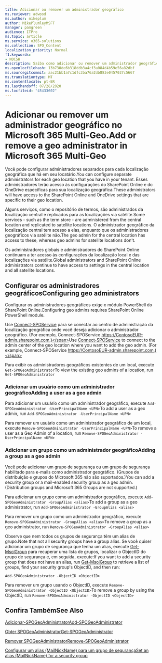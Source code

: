 ```yaml
---
title: Adicionar ou remover um administrador geográfico
ms.reviewer: adwood
ms.author: mikeplum
author: MikePlumleyMSFT
manager: pamgreen
audience: ITPro
ms.topic: article
ms.service: o365-solutions
ms.collection: SPO_Content
localization_priority: Normal
f1.keywords:
- NOCSH
description: Saiba como adicionar ou remover um administrador geográfico no Microsoft 365 Multi-Geo.
ms.openlocfilehash: 13b730de6b318ddb3a4cf3a084d4b59e56a82dbf
ms.sourcegitcommit: aac21bb1a7c1dfc3ba76a2db883e0457037c5667
ms.translationtype: MT
ms.contentlocale: pt-BR
ms.lasthandoff: 07/28/2020
ms.locfileid: "45433602"
---
```

# <a name="add-or-remove-a-geo-administrator-in-microsoft-365-multi-geo"></a><span data-ttu-id="fa47b-103">Adicionar ou remover um administrador geográfico no Microsoft 365 Multi-Geo.</span><span class="sxs-lookup"><span data-stu-id="fa47b-103">Add or remove a geo administrator in Microsoft 365 Multi-Geo</span></span>

<span data-ttu-id="fa47b-104">Você pode configurar administradores separados para cada localização geográfica que há em seu locatário.</span><span class="sxs-lookup"><span data-stu-id="fa47b-104">You can configure separate administrators for each geo location that you have in your tenant.</span></span> <span data-ttu-id="fa47b-105">Esses administradores terão acesso às configurações do SharePoint Online e do OneDrive específicas para sua localização geográfica.</span><span class="sxs-lookup"><span data-stu-id="fa47b-105">These administrators will have access to the SharePoint Online and OneDrive settings that are specific to their geo location.</span></span>

<span data-ttu-id="fa47b-106">Alguns serviços, como o repositório de termos, são administrados da localização central e replicados para as localizações via satélite.</span><span class="sxs-lookup"><span data-stu-id="fa47b-106">Some services - such as the term store - are administered from the central location and replicated to satellite locations.</span></span> <span data-ttu-id="fa47b-107">O administrador geográfico da localização central tem acesso a elas, enquanto que os administradores geográficos via satélite não.</span><span class="sxs-lookup"><span data-stu-id="fa47b-107">The geo admin for the central location has access to these, whereas geo admins for satellite locations don't.</span></span>

<span data-ttu-id="fa47b-108">Os administradores globais e administradores do SharePoint Online continuam a ter acesso às configurações da localização local e das localizações via satélite.</span><span class="sxs-lookup"><span data-stu-id="fa47b-108">Global administrators and SharePoint Online administrators continue to have access to settings in the central location and all satellite locations.</span></span>

## <a name="configuring-geo-administrators"></a><span data-ttu-id="fa47b-109">Configurar os administradores geográficos</span><span class="sxs-lookup"><span data-stu-id="fa47b-109">Configuring geo administrators</span></span>

<span data-ttu-id="fa47b-110">Configurar os administradores geográficos exige o módulo PowerShell do SharePoint Online.</span><span class="sxs-lookup"><span data-stu-id="fa47b-110">Configuring geo admins requires SharePoint Online PowerShell module.</span></span>

<span data-ttu-id="fa47b-111">Use [Connect-SPOService](https://docs.microsoft.com/powershell/module/sharepoint-online/Connect-SPOService) para se conectar ao centro de administração da localização geográfica onde você deseja adicionar o administrador geográfico. (Por exemplo, Connect-SPOService  https://ContosoEUR-admin.sharepoint.com.)</span><span class="sxs-lookup"><span data-stu-id="fa47b-111">Use [Connect-SPOService](https://docs.microsoft.com/powershell/module/sharepoint-online/Connect-SPOService) to connect to the admin center of the geo location where you want to add the geo admin. (For example, Connect-SPOService  https://ContosoEUR-admin.sharepoint.com.)</span></span>

<span data-ttu-id="fa47b-112">Para exibir os administradores geográficos existentes de um local, execute `Get-SPOGeoAdministrator`</span><span class="sxs-lookup"><span data-stu-id="fa47b-112">To view the existing geo admins of a location, run `Get-SPOGeoAdministrator`</span></span>

### <a name="adding-a-user-as-a-geo-admin"></a><span data-ttu-id="fa47b-113">Adicionar um usuário como um administrador geográfico</span><span class="sxs-lookup"><span data-stu-id="fa47b-113">Adding a user as a geo admin</span></span>

<span data-ttu-id="fa47b-114">Para adicionar um usuário como um administrador geográfico, execute `Add-SPOGeoAdministrator -UserPrincipalName <UPN>`</span><span class="sxs-lookup"><span data-stu-id="fa47b-114">To add a user as a geo admin, run `Add-SPOGeoAdministrator -UserPrincipalName <UPN>`</span></span>

<span data-ttu-id="fa47b-115">Para remover um usuário como um administrador geográfico de um local, execute  `Remove-SPOGeoAdministrator -UserPrincipalName <UPN>`</span><span class="sxs-lookup"><span data-stu-id="fa47b-115">To remove a user as a Geo Admin of a location, run  `Remove-SPOGeoAdministrator -UserPrincipalName <UPN>`</span></span>

### <a name="adding-a-group-as-a-geo-admin"></a><span data-ttu-id="fa47b-116">Adicionar um grupo como um administrador geográfico</span><span class="sxs-lookup"><span data-stu-id="fa47b-116">Adding a group as a geo admin</span></span>

<span data-ttu-id="fa47b-117">Você pode adicionar um grupo de segurança ou um grupo de segurança habilitado para e-mails como administrador geográfico. (Grupos de distribuição e grupos do Microsoft 365 não são suportados.)</span><span class="sxs-lookup"><span data-stu-id="fa47b-117">You can add a security group or a mail-enabled security group as a geo admin. (Distribution groups and Microsoft 365 Groups are not supported.)</span></span>

<span data-ttu-id="fa47b-118">Para adicionar um grupo como um administrador geográfico, execute `Add-SPOGeoAdministrator -GroupAlias <alias>`</span><span class="sxs-lookup"><span data-stu-id="fa47b-118">To add a group as a geo administrator, run `Add-SPOGeoAdministrator -GroupAlias <alias>`</span></span>

<span data-ttu-id="fa47b-119">Para remover um grupo como um administrador geográfico, execute `Remove-SPOGeoAdministrator -GroupAlias <alias>`</span><span class="sxs-lookup"><span data-stu-id="fa47b-119">To remove a group as a geo administrator, run `Remove-SPOGeoAdministrator -GroupAlias <alias>`</span></span>

<span data-ttu-id="fa47b-120">Observe que nem todos os grupos de segurança têm um alias de grupo.</span><span class="sxs-lookup"><span data-stu-id="fa47b-120">Note that not all security groups have a group alias.</span></span> <span data-ttu-id="fa47b-121">Se você quiser adicionar um grupo de segurança que tenha um alias, execute [Get-MsolGroup](https://docs.microsoft.com/powershell/module/msonline/get-msolgroup) para recuperar uma lista de grupos, localizar o ObjectID do grupo de segurança e, em seguida, execute:</span><span class="sxs-lookup"><span data-stu-id="fa47b-121">If you want to add a security group that does not have an alias, run [Get-MsolGroup](https://docs.microsoft.com/powershell/module/msonline/get-msolgroup) to retrieve a list of groups, find your security group's ObjectID, and then run:</span></span>

`Add-SPOGeoAdministrator -ObjectID <ObjectID>`

<span data-ttu-id="fa47b-122">Para remover um grupo usando o ObjectID, execute `Remove-SPOGeoAdministrator -ObjectID <ObjectID>`</span><span class="sxs-lookup"><span data-stu-id="fa47b-122">To remove a group by using the ObjectID, run `Remove-SPOGeoAdministrator -ObjectID <ObjectID>`</span></span>

## <a name="see-also"></a><span data-ttu-id="fa47b-123">Confira Também</span><span class="sxs-lookup"><span data-stu-id="fa47b-123">See Also</span></span>

[<span data-ttu-id="fa47b-124">Adicionar-SPOGeoAdministrator</span><span class="sxs-lookup"><span data-stu-id="fa47b-124">Add-SPOGeoAdministrator</span></span>](https://docs.microsoft.com/powershell/module/sharepoint-online/add-spogeoadministrator)

[<span data-ttu-id="fa47b-125">Obter SPOGeoAdministrator</span><span class="sxs-lookup"><span data-stu-id="fa47b-125">Get-SPOGeoAdministrator</span></span>](https://docs.microsoft.com/powershell/module/sharepoint-online/get-spogeoadministrator)

[<span data-ttu-id="fa47b-126">Remover SPOGeoAdministrator</span><span class="sxs-lookup"><span data-stu-id="fa47b-126">Remove-SPOGeoAdministrator</span></span>](https://docs.microsoft.com/powershell/module/sharepoint-online/remove-spogeoadministrator)

[<span data-ttu-id="fa47b-127">Configurar um alias (MailNickName) para um grupo de segurança</span><span class="sxs-lookup"><span data-stu-id="fa47b-127">Set an alias (MailNickName) for a security group</span></span>](https://docs.microsoft.com/powershell/module/azuread/set-azureadgroup)